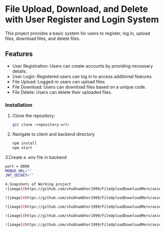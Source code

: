 # File Upload, Download, and Delete with User Register and Login System

This project provides a basic system for users to register, log in, upload files, download files, and delete files.

## Features

- User Registration: Users can create accounts by providing necessary details.
- User Login: Registered users can log in to access additional features.
- File Upload: Logged-in users can upload files.
- File Download: Users can download files based on a unique code.
- File Delete: Users can delete their uploaded files.

### Installation

1. Clone the repository:

   ```bash
   git clone <repository-url>
2. Navigate to client and backend directory
   ```bash
   npm install
   npm start

3.Create a .env file in backend
  ```bash
  port = 8080
  MONGO_URL=""
  JWT_SECRET=""

4.Snapshots of Working project
![image](https://github.com/shubhambhor1999/FileUploadDownloadMern/assets/43696697/36cdaa06-0e13-46b1-bc0b-a56149a1eb7a)

![image](https://github.com/shubhambhor1999/FileUploadDownloadMern/assets/43696697/471fe38d-cdd3-47ed-9cd5-ee2f8cfa412d)

![image](https://github.com/shubhambhor1999/FileUploadDownloadMern/assets/43696697/dee3f89f-2b4f-4f1c-80d2-1e89a5a92056)

![image](https://github.com/shubhambhor1999/FileUploadDownloadMern/assets/43696697/b5161b2a-ca15-4851-a761-93346ff2b9a5)

![image](https://github.com/shubhambhor1999/FileUploadDownloadMern/assets/43696697/3c779618-2ac9-4b59-a13f-97bb884f4821)
